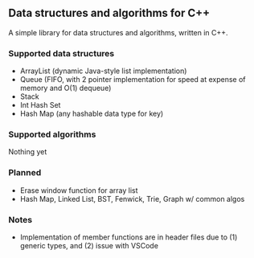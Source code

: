 ## Data structures and algorithms for C++

A simple library for data structures and algorithms, written in C++.

### Supported data structures
- ArrayList (dynamic Java-style list implementation)
- Queue (FIFO, with 2 pointer implementation for speed at expense of memory and O(1) dequeue)
- Stack
- Int Hash Set
- Hash Map (any hashable data type for key)

### Supported algorithms
Nothing yet

### Planned
- Erase window function for array list
- Hash Map, Linked List, BST, Fenwick, Trie, Graph w/ common algos

### Notes
- Implementation of member functions are in header files due to (1) generic types, and (2) issue with VSCode